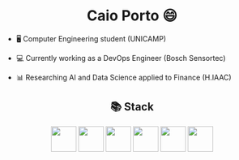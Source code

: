 <h1 align=center> Caio Porto 😄</h1>

- <p>🖥 Computer Engineering student (UNICAMP)</p>
- <p>💻 Currently working as a DevOps Engineer (Bosch Sensortec) </p>
- <p>📊 Researching AI and Data Science applied to Finance (H.IAAC) </p>
<h2 align=center>
  📚 Stack
</h2>
<div align=center>
  <img src="https://github.com/lcaioporto/lcaioporto/assets/115668120/2392b5c4-199c-449c-b045-c3c82474cf59" height=50>
  <img src="https://upload.wikimedia.org/wikipedia/commons/thumb/1/18/C_Programming_Language.svg/1200px-C_Programming_Language.svg.png" height=50>
  <img src="https://upload.wikimedia.org/wikipedia/en/thumb/3/30/Java_programming_language_logo.svg/1200px-Java_programming_language_logo.svg.png" height=50>
  <img src="https://cdn.jsdelivr.net/gh/devicons/devicon/icons/html5/html5-original.svg" height=50>
  <img src="https://github.com/lcaioporto/lcaioporto/assets/115668120/29d21347-dc7a-40a3-90c9-23077edfa539" height=50>
  <img src="https://upload.wikimedia.org/wikipedia/commons/thumb/9/9a/Visual_Studio_Code_1.35_icon.svg/1024px-Visual_Studio_Code_1.35_icon.svg.png" height=50>
</div>
